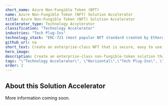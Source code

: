 ```yaml
---
short_name: Azure Non-Fungible Token (NFT)
name: Azure Non-Fungible Token (NFT) Solution Accelerator
title: Azure Non-Fungible Token (NFT) Solution Accelerator
accelerator_type: Technology Accelerator
classification: "Technology Accelerator"
industries: "Tech Plug-Ins"
technology_stack: "ERC-721 (most popular NFT standard created by Ethereum Foundation), Azure Key Vault, Azure Cosmos DB, Azure Kubernetes Clusters, External Transaction Signing, Sending to Blockchain Network, User Key Management, Business Transaction Indexing with REST API interfaces. "
github_url: na
short_text: Create an enterprise-class NFT that is secure, easy to use, and extensible to other enterprise applications.
hero_image: 
description: Create an enterprise-class non-fungible-token solution that is secure, easy to use, and extensible to other enterprise applications. 
tags: "\"Technology Accelerator\", \"Horizontal\",\"Tech Plug-Ins\", \"ERC-721\", \"Azure Key Vault\", \"Azure Cosmos DB\", \"Azure Kubernetes Clusters\", \"External Transaction Signing\", \"Sending to Blockchain Network\", \"User Key Management\", \"Business Transaction Indexing with REST API interfaces.\", \"Technology Accelerator\""
order: 2
---
```

## About this Solution Accelerator

More information coming soon.
